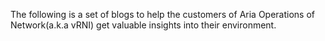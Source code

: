 The following is a set of blogs to help the customers of Aria Operations of Network(a.k.a vRNI) get valuable insights into their environment.
